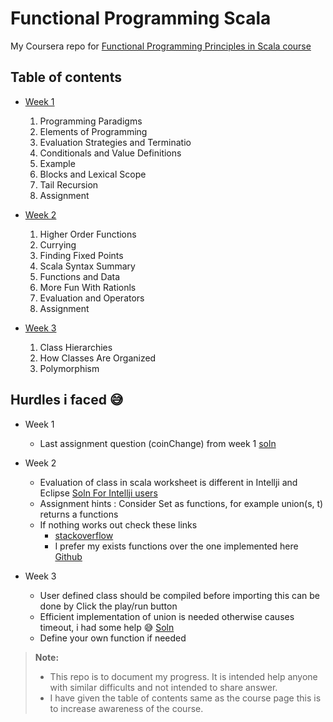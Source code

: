 Functional Programming Scala
============================

My Coursera repo for [Functional Programming Principles in Scala course](https://www.coursera.org/learn/progfun1/home/welcome)

Table of contents
-------------

- [Week 1](https://www.coursera.org/learn/progfun1/home/week/1)
  1. Programming Paradigms
  2. Elements of Programming
  3. Evaluation Strategies and Terminatio
  4. Conditionals and Value Definitions
  5. Example
  6. Blocks and Lexical Scope
  7. Tail Recursion
  8. Assignment

- [Week 2](https://www.coursera.org/learn/progfun1/home/week/2)
  1. Higher Order Functions
  2. Currying
  3. Finding Fixed Points
  4. Scala Syntax Summary
  5. Functions and Data
  6. More Fun With Rationls
  7. Evaluation and Operators
  8. Assignment

- [Week 3](https://www.coursera.org/learn/progfun1/home/week/3)
  1. Class Hierarchies
  2. How Classes Are Organized
  3. Polymorphism

Hurdles i faced :sweat_smile:
---------
- Week 1
  - Last assignment question (coinChange) from week 1 [soln](http://www.geeksforgeeks.org/dynamic-programming-set-7-coin-change/)

- Week 2
  - Evaluation of class in scala worksheet is different in Intellji and Eclipse [Soln For Intellji users](https://stackoverflow.com/questions/33630274/intellij-worksheet-and-classes-defined-in-it)
  - Assignment hints : Consider Set as functions, for example union(s, t) returns a functions
  - If nothing works out check these links
    * [stackoverflow](https://stackoverflow.com/questions/19204631/union-of-two-sets-in-scala)
    * I prefer my exists functions over the one implemented here [Github](https://github.com/erlinis/scala-progfun-funsets/blob/master/src/main/scala/funsets/FunSets.scala)

- Week 3
  - User defined class should be compiled before importing this can be done by Click the play/run button
  - Efficient implementation of union is needed otherwise causes timeout, i had some help 
    :sweat_smile: [Soln](https://coderwall.com/p/_akojq/scala-week-3)
  - Define your own function if needed

> **Note:**
> - This repo is to document my progress. It is intended help anyone with similar difficults and not intended to share answer.
> - I have given the table of contents same as the course page this is to increase awareness of the course.
